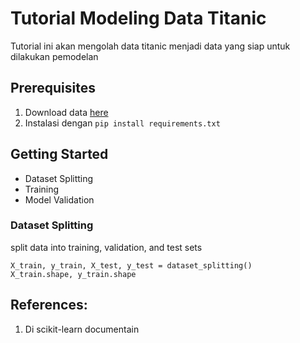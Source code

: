 # Tutorial Modeling Data Titanic

Tutorial ini akan mengolah data titanic menjadi data yang siap untuk dilakukan pemodelan

## Prerequisites

1. Download data [here](https://www.kaggle.com/datasets/fossouodonald/titaniccsv)
2. Instalasi dengan `pip install requirements.txt`

## Getting Started

- Dataset Splitting
- Training
- Model Validation

### Dataset Splitting

split data into training, validation, and test sets
```code
X_train, y_train, X_test, y_test = dataset_splitting()
X_train.shape, y_train.shape
```

## References:

1. Di scikit-learn documentain